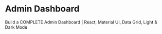 # Admin Dashboard

Build a COMPLETE Admin Dashboard | React, Material UI, Data Grid, Light & Dark Mode

